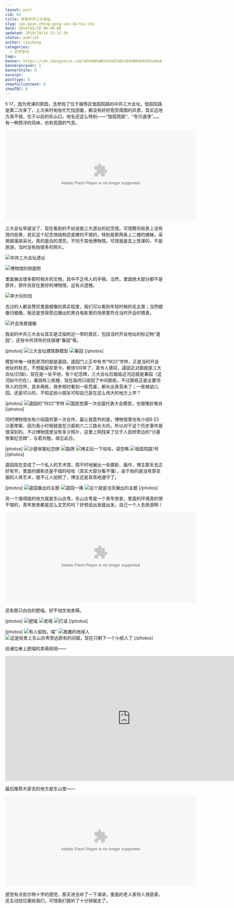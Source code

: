 ```yaml
---
layout: post
cid: 62
title: 参观中共三大会址
slug: can-guan-zhong-gong-san-da-hui-zhi
date: 2014/05/28 06:46:00
updated: 2019/10/14 21:11:36
status: publish
author: ryuzheng
categories: 
  - 大学杂记
tags: 
banner: https://cdn.zhengzexin.com/%E4%B8%AD%E5%85%B1%E4%B8%89%E5%A4%A7DSC_0487.jpg
bannerascover: 1
bannerStyle: 0
excerpt: 
posttype: 0
showfullcontent: 0
showTOC: 0
---
```



5·17，因为党课的原因，去参观了位于越秀区恤孤院路的中共三大会址。恤孤院路是第二次来了，上次来时匆匆忙忙找团委，都没有好好观赏周围的风景，其实这地方真不错，位于以前的东山口，地名还这么特别——“恤孤院路”、“寺贝通津”。。。有一种西洋的风味，也有民国的气息。

<embed src="https://share.map.qq.com/share/panoId/10061055141212133809800/heading/194/pitch/0/zoom/1/pano.swf" quality="high" width="610" height="290" align="middle" allowNetworking="all" allowScriptAccess="always" allowFullScreen="true" mode="transparent" type="application/x-shockwave-flash"></embed>

三大会址早就没了，现在看到的不如说是三大遗址的纪念馆。可惜腾讯街景上没有馆内街景，其实这个纪念馆结构还是建的不错的，特别是那两条上二楼的楼梯，采用玻璃来采光，真的是白的漂亮，不同于其他博物馆。可惜我是去上党课的，不是旅游，当时没有拍很多的照片。

![中共三大会址遗址](https://cdn.zhengzexin.com/%E4%B8%AD%E5%85%B1%E4%B8%89%E5%A4%A7DSC_0497.jpg-90)

![博物馆的侧面照](https://cdn.zhengzexin.com/%E4%B8%AD%E5%85%B1%E4%B8%89%E5%A4%A7%E6%9C%AA%E5%91%BD%E5%90%8D.jpg)

里面展出很多那时相关的文物，其中不乏伟人的手稿，当然，里面绝大部分都不是原件，原件另存在更好的博物馆，这有点遗憾。

![李大钊的信](https://cdn.zhengzexin.com/%E4%B8%AD%E5%85%B1%E4%B8%89%E5%A4%A7DSC_0485.jpg)

去过的人都会赞叹里面蜡像的真实程度，我们可以看到年轻时候的毛主席；当然蜡像归蜡像，我还是觉得旁边播出的黑白电影里的场景更符合当时开会的情景。

![开会场景蜡像](https://cdn.zhengzexin.com/%E4%B8%AD%E5%85%B1%E4%B8%89%E5%A4%A7DSC_0487.jpg)

我说的中共三大会址其实是泛指附近一带的景区，包括当时开会地址的标记物“逵园”，还有中共领导的住宿楼“春园”等。

[photos]
![三大会址建筑群模型](https://cdn.zhengzexin.com/%E4%B8%AD%E5%85%B1%E4%B8%89%E5%A4%A7DSC_0488.jpg)
![春园](https://cdn.zhengzexin.com/%E4%B8%AD%E5%85%B1%E4%B8%89%E5%A4%A7DSC_0491.jpg-90)
[/photos]

模型中唯一绿色房顶的就是逵园，逵园门上正中有书“1922”字样，正是当时开会地址的标志，不想能留存至今，都快100年了，真令人感叹，逵园正对面就是三大会址(已毁)，现在是一处平地，有个纪念碑，三大会址后面临近河边就是春园（这河如今仍在），春园有三栋楼，现在政府只收回了中间那栋，不过那栋正是主要领导人的住所，其余两栋，我参观时看到一栋荒废，都长出青苔来了；一栋做幼儿园，还是可以的，不知这些小朋友可知自己是在这么伟大的地方上学？

[photos]
![逵园的“1922”字样](https://cdn.zhengzexin.com/%E4%B8%AD%E5%85%B1%E4%B8%89%E5%A4%A7DSC_0498.jpg)
![国民党第一次全国代表大会模型，也很惟妙惟肖](https://cdn.zhengzexin.com/%E4%B8%AD%E5%85%B1%E4%B8%89%E5%A4%A7DSC_0489.jpg)
[/photos]

同时博物馆也有介绍国共第一次合作，最让我意外的是，博物馆里也有介绍6·23沙基惨案，因为我小时候就是在沙面和六二三路长大的，所以对于这个历史事件是很深刻的。不过博物馆里没有多少照片，这里上网找来了位于人民桥旁边的“沙基惨案纪念碑”，与君共勉，毋忘此日。

[photos]
![沙基惨案纪念碑](https://cdn.zhengzexin.com/%E4%B8%AD%E5%85%B1%E4%B8%89%E5%A4%A79134369_103913352176_2.jpg)
![路牌](https://cdn.zhengzexin.com/%E4%B8%AD%E5%85%B1%E4%B8%89%E5%A4%A7DSC_0492.jpg-90)
![博主玩一下哈哈，请忽略](https://cdn.zhengzexin.com/%E4%B8%AD%E5%85%B1%E4%B8%89%E5%A4%A7DSC_0493.jpg-90)
![恤孤院路1号](https://cdn.zhengzexin.com/%E4%B8%AD%E5%85%B1%E4%B8%89%E5%A4%A7DSC_0495.jpg)
[/photos]

逵园现在变成了一个私人的艺术馆，周不时地展出一些摄影、画作，博主那天去正好有开，里面的摄影还是不错的哈哈（其实大部分看不懂），由于拍的是没有穿衣服的人体艺术，就不让人拍照了，博主还是乖乖地遵守了。

[photos]
![逵园展出的主题](https://cdn.zhengzexin.com/%E4%B8%AD%E5%85%B1%E4%B8%89%E5%A4%A7DSC_0499.jpg-90)
![逵园一隅](https://cdn.zhengzexin.com/%E4%B8%AD%E5%85%B1%E4%B8%89%E5%A4%A7DSC_0501.jpg)
![这个就是当天展出的主题](https://cdn.zhengzexin.com/%E4%B8%AD%E5%85%B1%E4%B8%89%E5%A4%A7DSC_0502.jpg-90)
[/photos]

另一个值得提的地方就是东山古粤，东山古粤是一个青年旅舍，里面的环境真的很不错的，青年旅舍都是这么文艺的吗？好想说出发就出发，自己一个人去旅游啊！

<embed src="https://share.map.qq.com/share/panoId/10061004120617143124600/heading/197.3/pitch/12.8/zoom/1/pano.swf" quality="high" width="610" height="290" align="middle" allowNetworking="all" allowScriptAccess="always" allowFullScreen="true" mode="transparent" type="application/x-shockwave-flash"></embed>

还有那只白白的肥喵，好不怕生地卖萌。

[photos]
![肥喵](https://cdn.zhengzexin.com/%E4%B8%AD%E5%85%B1%E4%B8%89%E5%A4%A7DSC_0503.jpg)
![卖萌](https://cdn.zhengzexin.com/%E4%B8%AD%E5%85%B1%E4%B8%89%E5%A4%A7DSC_0505.jpg)
![打滚](https://cdn.zhengzexin.com/%E4%B8%AD%E5%85%B1%E4%B8%89%E5%A4%A7DSC_0506.jpg)
[/photos]

[photos]
![有人偷拍，喵″](https://cdn.zhengzexin.com/%E4%B8%AD%E5%85%B1%E4%B8%89%E5%A4%A7DSC_0507.jpg)
![愚蠢的地球人](https://cdn.zhengzexin.com/%E4%B8%AD%E5%85%B1%E4%B8%89%E5%A4%A7DSC_0508.jpg)
![这是街景上东山古粤旁边原有的闷窝，现在只剩下一个小纸人了](https://cdn.zhengzexin.com/%E4%B8%AD%E5%85%B1%E4%B8%89%E5%A4%A7DSC_0510.jpg-90)
[/photos]

给诸位奉上肥喵的卖萌视频——

<iframe height=400 width=800 src='https://player.youku.com/embed/XNzE4NDQwOTY0' frameborder=0 'allowfullscreen'></iframe>

最后推荐大家去的地方是东山堂——

<embed src="https://share.map.qq.com/share/panoId/10061004120617124212200/heading/3/pitch/0/zoom/1/pano.swf" quality="high" width="610" height="290" align="middle" allowNetworking="all" allowScriptAccess="always" allowFullScreen="true" mode="transparent" type="application/x-shockwave-flash"></embed>

感觉有点凯尔特十字的感觉，那天进去听了一下演讲，里面的老人家待人很慈善，还主动找位置给我们，可惜我们就听了十分钟就走了。
